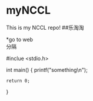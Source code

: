 myNCCL
======

This is my NCCL repo! 
##乐淘淘

*go to web  
分隔

  #inclue <stdio.h>
  
  int main()
  {
    printf("something\n");

    return 0;
  }